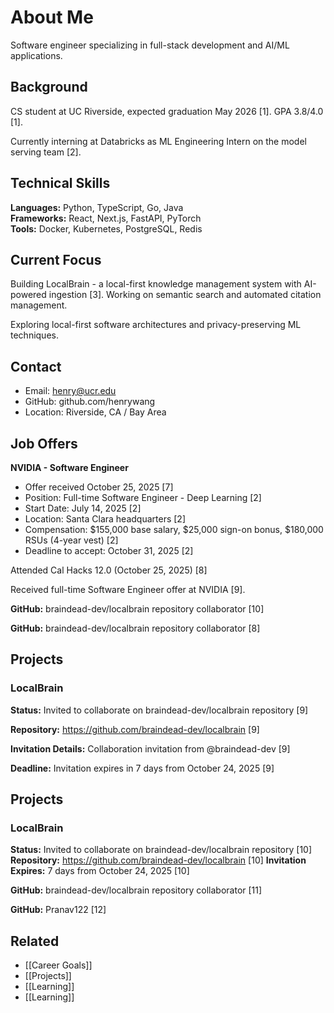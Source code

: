 # About Me

Software engineer specializing in full-stack development and AI/ML applications.

## Background

CS student at UC Riverside, expected graduation May 2026 [1]. GPA 3.8/4.0 [1]. 

Currently interning at Databricks as ML Engineering Intern on the model serving team [2].

## Technical Skills

**Languages:** Python, TypeScript, Go, Java  
**Frameworks:** React, Next.js, FastAPI, PyTorch  
**Tools:** Docker, Kubernetes, PostgreSQL, Redis

## Current Focus

Building LocalBrain - a local-first knowledge management system with AI-powered ingestion [3]. Working on semantic search and automated citation management.

Exploring local-first software architectures and privacy-preserving ML techniques.

## Contact

- Email: henry@ucr.edu
- GitHub: github.com/henrywang
- Location: Riverside, CA / Bay Area


## Job Offers

**NVIDIA - Software Engineer**
- Offer received October 25, 2025 [7]
- Position: Full-time Software Engineer - Deep Learning [2]
- Start Date: July 14, 2025 [2]
- Location: Santa Clara headquarters [2]
- Compensation: $155,000 base salary, $25,000 sign-on bonus, $180,000 RSUs (4-year vest) [2]
- Deadline to accept: October 31, 2025 [2]


Attended Cal Hacks 12.0 (October 25, 2025) [8]


Received full-time Software Engineer offer at NVIDIA [9].


**GitHub:** braindead-dev/localbrain repository collaborator [10]


**GitHub:** braindead-dev/localbrain repository collaborator [8]



## Projects

### LocalBrain

**Status:** Invited to collaborate on braindead-dev/localbrain repository [9]

**Repository:** https://github.com/braindead-dev/localbrain [9]

**Invitation Details:** Collaboration invitation from @braindead-dev [9]

**Deadline:** Invitation expires in 7 days from October 24, 2025 [9]


## Projects

### LocalBrain
**Status:** Invited to collaborate on braindead-dev/localbrain repository [10]
**Repository:** https://github.com/braindead-dev/localbrain [10]
**Invitation Expires:** 7 days from October 24, 2025 [10]


**GitHub:** braindead-dev/localbrain repository collaborator [11]


**GitHub:** Pranav122 [12]

## Related

- [[Career Goals]]
- [[Projects]]
- [[Learning]]
- [[Learning]]
